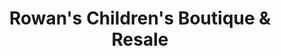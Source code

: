 ---
title: "Rowan's Children's Boutique & Resale"
url: /valdosta/rowans-childrens-boutique-and-resale/
shop: clothes
---